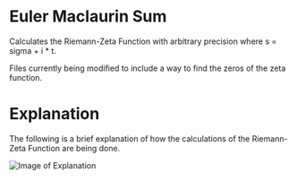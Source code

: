 # Euler Maclaurin Sum
Calculates the Riemann-Zeta Function with arbitrary precision where s = sigma + i * t.

Files currently being modified to include a way to find the zeros of the zeta function.

# Explanation

The following is a brief explanation of how the calculations of the Riemann-Zeta
Function are being done.

![Image of Explanation](http://i.imgur.com/1sBMsXT.png)
